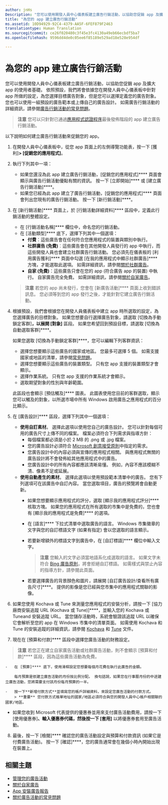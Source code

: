 ```yaml
---
author: jnHs
Description: "您可以使用開發人員中心儀表板建立廣告行銷活動，以協助您促銷 app 及擴大 app 的使用者基礎。"
title: "為您的 app 建立廣告行銷活動"
ms.assetid: 10D94929-92C4-4379-AA5F-6FEF879F2463
translationtype: Human Translation
ms.sourcegitcommit: ce26f020480c3f45e3fc4130a49eb66ecbdf5ba7
ms.openlocfilehash: 9596dd4de0c05ee6f85189e529ad18e528e954df

---
```


# 為您的 app 建立廣告行銷活動


您可以使用開發人員中心儀表板建立廣告行銷活動，以協助您促銷 app 及擴大 app 的使用者基礎。 依照預設，我們將會依據您在開發人員中心儀表板中針對 app 所做的設定，為您選擇目標廣告對象，但是您可以選擇定義您的廣告對象。 您也可以使用一組預設的廣告範本或上傳自己的廣告設計。 如需廣告行銷活動的詳細資訊，請參閱[廣告行銷活動的常見問題](common-questions.md)。

> **注意** 您可以只針對已通過[應用程式認證程序](the-app-certification-process.md)最後發佈階段的 app 建立廣告行銷活動。

以下說明如何建立廣告行銷活動來促銷您的 app。

1.  在開發人員中心儀表板中，從您 app 頁面上的左側導覽功能表，按一下 [獲利]****&gt; [促銷您的應用程式]****。
2.  執行下列其中一項：

    -   如果您還沒為此 app 建立廣告行銷活動，[促銷您的應用程式]**** 頁面會顯示與廣告行銷活動優點有關的資訊。 按一下 [立即開始]**** 或 [建立廣告行銷活動]****。
    -   如果您已經為此 app 建立了廣告行銷活動，[促銷您的應用程式]**** 頁面會列出您現有的廣告行銷活動。 按一下 [新行銷活動]****。

3.  在 [新行銷活動]**** 頁面上，於 [行銷活動詳細資料]**** 區段中，定義此行銷活動的整體設定。
    -   在 [行銷活動名稱]**** 欄位中，命名您的行銷活動。
    -   在 [活動類型]**** 底下，選擇下列其中一個選項：
        -   **付費**：這些廣告會在任何符合您應用程式的裝置與類別中執行。
        -   **社群廣告 (免費)**︰這些廣告會在其他開發人員發行的 app 中執行，而這些開發人員也會建立社群廣告行銷活動。 您必須先在儀表板的 [利用廣告獲利]**** 頁面中勾選 [在我的應用程式中顯示社群廣告]**** 方塊，才能選取此選項。 如需詳細資訊，請參閱[關於社群廣告](about-community-ads.md)。
        -   **自家 (免費)**：這些廣告只會在您的 app (符合廣告 app 的裝置) 中執行。 自家廣告完全免費。 如需詳細資訊，請參閱[關於自家廣告](about-house-ads.md)。

    > **注意** 若您的 app 尚未發行，您會在 [新廣告活動]**** 頁面上收到錯誤訊息。 您必須等到您的 app 發行之後，才能針對它建立廣告行銷活動。

4.  根據預設，我們會根據您在開發人員儀表板中建立 app 時所選取的設定，為您選擇廣告的目標對象。 如果您想要自行選擇廣告對象，請選取 [切換為手動鎖定客群]****，以展開 [對象]**** 區段。 如果您希望回到預設目標，請選取 [切換為自動選取客群]****。

    如果您選取 [切換為手動鎖定客群]****，您可以編輯下列客群資訊：

    -   選擇您想要顯示這些廣告的國家或地區。 您最多可選擇 5 個。 如需支援國家或地區的清單，請參閱[常見問題](common-questions.md)。
    -   選擇您想要顯示這些廣告的裝置類型。 只有您 app 支援的裝置類型才會顯示。
    -   選擇作業系統。 只有您 app 支援的作業系統才會顯示。
    -   選取期望對象的性別與年齡範圍。

    此區段也會顯示 [預估觸及]**** 圖表。 此圖表使用您目前的客群選取，顯示您可以觸及的對象，以所選市場中所有 Windows 啟用廣告之應用程式的百分比顯示。

5.  在 [廣告設計]**** 區段，選擇下列其中一個選項：
    -   **使用自訂素材**。 選擇此選項以使用您自己的廣告設計。 您可以針對每個可用的廣告尺寸上傳不同的檔案。 檔案必須符合下列需求與指導方針：
        -   每個檔案都必須是小於 2 MB 的 .png 或 .jpg 檔案。
        -   您的廣告設計必須符合 [Microsoft 創意接受原則](http://go.microsoft.com/fwlink?LinkId=532595)中指定的需求。
        -   您廣告設計中的內容必須與宣傳的應用程式相關。 與應用程式無關的廣告設計將不會發佈給其他應用程式中的廣告。
        -   您廣告設計中的所有內容都應該清晰易懂。 例如，內容不應該模糊不清、像素不足或延展。
    -   **使用自動產生的素材**。 選擇此選項以使用預設範本清單中的廣告。 您有下列選項可在該廣告中自訂內容。 當您選取項目，廣告的預覽將會自動更新。
        -   如果您想要顯示應用程式的評分，選取 [顯示我的應用程式評分]**** 核取方塊。 如果您的應用程式在所有選取的市集中是免費的，您也會有 [顯示我的應用程式是免費]**** 的選項。
        -   在 [語言]**** 下拉式清單中選取廣告的語言。 Windows 市集徽章的文字與您的自訂標語文字 (如果有指定) 會以您選取的語言顯示。
        -   若要新增額外的標語文字到廣告中，在 [自訂標語]**** 欄位中輸入文字。
            > **注意** 您輸入的文字必須當地語系化成選取的語言。 如果文字未符合 [Bing 廣告原則](http://go.microsoft.com/fwlink?LinkId=398341)，將會拒絕自訂標語。 如需樣式與禁止內容的指導方針，請參閱此頁面。

        -   若要選擇廣告的背景顏色和圖片，請展開 [自訂廣告設計/查看所有廣告尺寸]****。 提供的影像是您已經與您市集中的應用程式關聯的影像。

6. 如果您使用 Kochava 或 Tune 來測量您應用程式的安裝分析，請按一下 [協力廠商安裝追蹤 URL (Kochava 或 Tune)]****，並輸入您的 Kochava 或 Tuneand 安裝追蹤 URL。 當您儲存活動時，系統會驗證該追蹤 URL 以確保它會解析至您的 app 在 Windows 市集中的清單頁面。 如需使用 Kochava 和 Tune 的安裝追蹤的詳細資訊，請參閱 [Kochava](http://support.kochava.com/) 和 [Tune](https://help.tune.com/) 文件。

7.  現在在 [預算和付款]**** 區段中選擇您廣告活動的財務設定。
   > **注意** 若您正在建立自家廣告活動或社群廣告活動，則不會顯示 [預算和付款]**** 區段，因為這些廣告活動為免費。

    -   在 [預算]**** 底下，使用滑桿設定您想要每個月花費在執行此廣告的金額。

        每月預算是依建立廣告活動的月份按比例分配。 換句話說，如果您在行事曆月份的中途建立廣告活動，您將需要支付該月份每月預算的一半。

    -   按一下**新增付款方式**並填寫您的帳戶詳細資料，來設定您廣告活動的付款方式。
        > **重要** 您付款方式帳單地址的國家/地區必須符合與您的開發人員中心帳戶相關聯的國家/地區。
- 如果您收到 Microsoft 代表提供的優惠券並用來支付廣告活動費用，請按一下 [使用優惠券]****、輸入優惠券代碼，然後按一下 [套用]**** 以將優惠券套用至廣告活動。

8.  最後，按一下 [檢閱]**** 確認您的廣告活動設定與預算和付款資訊 (如果它是付費廣告活動)。 按一下 [確認]****，您的廣告通常會在幾個小時內開始出現在裝置上。

## 相關主題

* [管理您的廣告活動](managing-your-ad-campaign.md)
* [關於自家廣告](about-house-ads.md)
* [App 安裝廣告報告](app-install-ads-reports.md)
* [關於廣告活動的常見問題](common-questions.md)
 

 



<!--HONumber=Jun16_HO5-->



